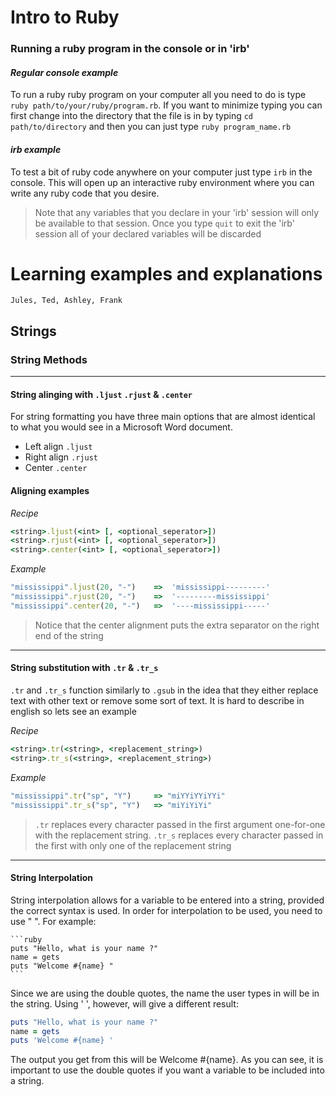 # Intro to Ruby

### Running a ruby program in the console or in 'irb'

#### *Regular console example*

To run a ruby ruby program on your computer all you need to do is type ``ruby path/to/your/ruby/program.rb``. If you want to minimize typing you can first change into the directory that the file is in by typing ``cd path/to/directory`` and then you can just type ``ruby program_name.rb``

#### *irb example*

To test a bit of ruby code anywhere on your computer just type ``irb`` in the console. This will open up an interactive ruby environment where you can write any ruby code that you desire.

> Note that any variables that you declare in your 'irb' session will only be available to that session. Once you type ``quit`` to exit the 'irb' session all of your declared variables will be discarded

# Learning examples and explanations
``Jules, Ted, Ashley, Frank``

## Strings
### String Methods

---

#### String alinging with ``.ljust`` ``.rjust`` & ``.center``

For string formatting you have three main options that are almost identical to what you would see in a Microsoft Word document.

- Left align ``.ljust``
- Right align ``.rjust``
- Center ``.center``

#### Aligning examples
*Recipe*

```ruby
<string>.ljust(<int> [, <optional_seperator>])
<string>.rjust(<int> [, <optional_seperator>])
<string>.center(<int> [, <optional_seperator>])
```

*Example*

```ruby
"mississippi".ljust(20, "-")	=>	'mississippi---------'
"mississippi".rjust(20, "-")	=>	'---------mississippi'
"mississippi".center(20, "-")	=>	'----mississippi-----'
```

> Notice that the center alignment puts the extra separator on the right end of the string

---

#### String substitution with ``.tr`` & ``.tr_s``

``.tr`` and ``.tr_s`` function similarly to ``.gsub`` in the idea that they either replace text with other text or remove some sort of text. It is hard to describe in english so lets see an example

*Recipe*

```ruby
<string>.tr(<string>, <replacement_string>)
<string>.tr_s(<string>, <replacement_string>)
```

*Example*

```ruby
"mississippi".tr("sp", "Y") 	=> "miYYiYYiYYi"
"mississippi".tr_s("sp", "Y") 	=> "miYiYiYi"
```

> ``.tr`` replaces every character passed in the first argument one-for-one with the replacement string.
> ``.tr_s`` replaces every character passed in the first with only one of the replacement string

---

#### String Interpolation

String interpolation allows for a variable to be entered into a string, provided the correct syntax is used. In order for interpolation to be used, you need to use " ". For example:
    
    ```ruby
    puts "Hello, what is your name ?"
    name = gets
    puts "Welcome #{name} "
    ```
Since we are using the double quotes, the name the user types in will be in the string. Using ' ', however, will give a different result:

 ```ruby
puts "Hello, what is your name ?"
name = gets
puts 'Welcome #{name} '
```
 The output you get from this will be Welcome #{name}. As you can see, it is important to use the double quotes if you want a  variable to be included into a string.        
